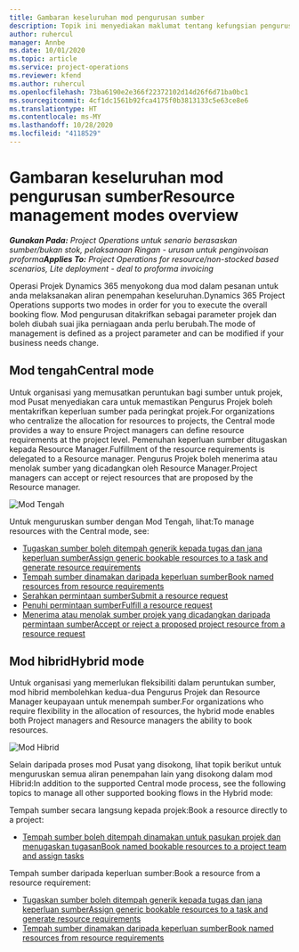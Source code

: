 ```yaml
---
title: Gambaran keseluruhan mod pengurusan sumber
description: Topik ini menyediakan maklumat tentang kefungsian pengurusan Sumber dalam Operasi Projek Dynamics 365.
author: ruhercul
manager: Annbe
ms.date: 10/01/2020
ms.topic: article
ms.service: project-operations
ms.reviewer: kfend
ms.author: ruhercul
ms.openlocfilehash: 73ba6190e2e366f22372102d14d26f6d71ba0bc1
ms.sourcegitcommit: 4cf1dc1561b92fca4175f0b3813133c5e63ce8e6
ms.translationtype: HT
ms.contentlocale: ms-MY
ms.lasthandoff: 10/28/2020
ms.locfileid: "4118529"
---
```

# <a name="resource-management-modes-overview"></a><span data-ttu-id="be6eb-103">Gambaran keseluruhan mod pengurusan sumber</span><span class="sxs-lookup"><span data-stu-id="be6eb-103">Resource management modes overview</span></span>

<span data-ttu-id="be6eb-104">_**Gunakan Pada:** Project Operations untuk senario berasaskan sumber/bukan stok, pelaksanaan Ringan - urusan untuk penginvoisan proforma_</span><span class="sxs-lookup"><span data-stu-id="be6eb-104">_**Applies To:** Project Operations for resource/non-stocked based scenarios, Lite deployment - deal to proforma invoicing_</span></span>


<span data-ttu-id="be6eb-105">Operasi Projek Dynamics 365 menyokong dua mod dalam pesanan untuk anda melaksanakan aliran penempahan keseluruhan.</span><span class="sxs-lookup"><span data-stu-id="be6eb-105">Dynamics 365 Project Operations supports two modes in order for you to execute the overall booking flow.</span></span> <span data-ttu-id="be6eb-106">Mod pengurusan ditakrifkan sebagai parameter projek dan boleh diubah suai jika perniagaan anda perlu berubah.</span><span class="sxs-lookup"><span data-stu-id="be6eb-106">The mode of management is defined as a project parameter and can be modified if your business needs change.</span></span>    

## <a name="central-mode"></a><span data-ttu-id="be6eb-107">Mod tengah</span><span class="sxs-lookup"><span data-stu-id="be6eb-107">Central mode</span></span>
<span data-ttu-id="be6eb-108">Untuk organisasi yang memusatkan peruntukan bagi sumber untuk projek, mod Pusat menyediakan cara untuk memastikan Pengurus Projek boleh mentakrifkan keperluan sumber pada peringkat projek.</span><span class="sxs-lookup"><span data-stu-id="be6eb-108">For organizations who centralize the allocation for resources to projects, the Central mode provides a way to ensure Project managers can define resource requirements at the project level.</span></span> <span data-ttu-id="be6eb-109">Pemenuhan keperluan sumber ditugaskan kepada Resource Manager.</span><span class="sxs-lookup"><span data-stu-id="be6eb-109">Fulfillment of the resource requirements is delegated to a Resource manager.</span></span> <span data-ttu-id="be6eb-110">Pengurus Projek boleh menerima atau menolak sumber yang dicadangkan oleh Resource Manager.</span><span class="sxs-lookup"><span data-stu-id="be6eb-110">Project managers can accept or reject resources that are proposed by the Resource manager.</span></span>

![Mod Tengah](./media/resource-management-central.png)

<span data-ttu-id="be6eb-112">Untuk menguruskan sumber dengan Mod Tengah, lihat:</span><span class="sxs-lookup"><span data-stu-id="be6eb-112">To manage resources with the Central mode, see:</span></span>

- [<span data-ttu-id="be6eb-113">Tugaskan sumber boleh ditempah generik kepada tugas dan jana keperluan sumber</span><span class="sxs-lookup"><span data-stu-id="be6eb-113">Assign generic bookable resources to a task and generate resource requirements</span></span>](https://docs.microsoft.com/dynamics365/project-service/assign-generic-bookable-resource)
- [<span data-ttu-id="be6eb-114">Tempah sumber dinamakan daripada keperluan sumber</span><span class="sxs-lookup"><span data-stu-id="be6eb-114">Book named resources from resource requirements</span></span>](https://docs.microsoft.com/dynamics365/project-service/book-named-resource)
- [<span data-ttu-id="be6eb-115">Serahkan permintaan sumber</span><span class="sxs-lookup"><span data-stu-id="be6eb-115">Submit a resource request</span></span>](https://docs.microsoft.com/dynamics365/project-service/submit-resource-request)
- [<span data-ttu-id="be6eb-116">Penuhi permintaan sumber</span><span class="sxs-lookup"><span data-stu-id="be6eb-116">Fulfill a resource request</span></span>](https://docs.microsoft.com/dynamics365/project-service/resource-management-fulfill-requests)
- [<span data-ttu-id="be6eb-117">Menerima atau menolak sumber projek yang dicadangkan daripada permintaan sumber</span><span class="sxs-lookup"><span data-stu-id="be6eb-117">Accept or reject a proposed project resource from a resource request</span></span>](https://docs.microsoft.com/dynamics365/project-service/accept-reject-proposed-resource)

## <a name="hybrid-mode"></a><span data-ttu-id="be6eb-118">Mod hibrid</span><span class="sxs-lookup"><span data-stu-id="be6eb-118">Hybrid mode</span></span>
<span data-ttu-id="be6eb-119">Untuk organisasi yang memerlukan fleksibiliti dalam peruntukan sumber, mod hibrid membolehkan kedua-dua Pengurus Projek dan Resource Manager keupayaan untuk menempah sumber.</span><span class="sxs-lookup"><span data-stu-id="be6eb-119">For organizations who require flexibility in the allocation of resources, the hybrid mode enables both Project managers and Resource managers the ability to book resources.</span></span>

![Mod Hibrid](./media/resource-management-hybrid.png)

<span data-ttu-id="be6eb-121">Selain daripada proses mod Pusat yang disokong, lihat topik berikut untuk menguruskan semua aliran penempahan lain yang disokong dalam mod Hibrid:</span><span class="sxs-lookup"><span data-stu-id="be6eb-121">In addition to the supported Central mode process, see the following topics to manage all other supported booking flows in the Hybrid mode:</span></span>

<span data-ttu-id="be6eb-122">Tempah sumber secara langsung kepada projek:</span><span class="sxs-lookup"><span data-stu-id="be6eb-122">Book a resource directly to a project:</span></span>
- [<span data-ttu-id="be6eb-123">Tempah sumber boleh ditempah dinamakan untuk pasukan projek dan menugaskan tugasan</span><span class="sxs-lookup"><span data-stu-id="be6eb-123">Book named bookable resources to a project team and assign tasks</span></span>](https://docs.microsoft.com/dynamics365/project-service/assign-named-bookable-resource)

<span data-ttu-id="be6eb-124">Tempah sumber daripada keperluan sumber:</span><span class="sxs-lookup"><span data-stu-id="be6eb-124">Book a resource from a resource requirement:</span></span>
- [<span data-ttu-id="be6eb-125">Tugaskan sumber boleh ditempah generik kepada tugas dan jana keperluan sumber</span><span class="sxs-lookup"><span data-stu-id="be6eb-125">Assign generic bookable resources to a task and generate resource requirements</span></span>](https://docs.microsoft.com/dynamics365/project-service/assign-generic-bookable-resource)
- [<span data-ttu-id="be6eb-126">Tempah sumber dinamakan daripada keperluan sumber</span><span class="sxs-lookup"><span data-stu-id="be6eb-126">Book named resources from resource requirements</span></span>](https://docs.microsoft.com/dynamics365/project-service/book-named-resource)
